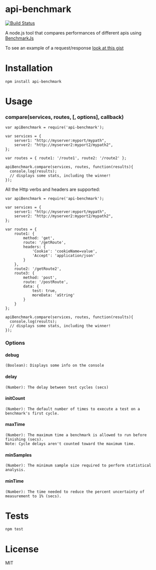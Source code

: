 api-benchmark
=============
[![Build Status](https://secure.travis-ci.org/matteofigus/api-benchmark.png?branch=master)](http://travis-ci.org/matteofigus/api-benchmark)

A node.js tool that compares performances of different apis using [BenchmarkJs](http://benchmarkjs.com/)

To see an example of a request/response [look at this gist](https://gist.github.com/matteofigus/6651234)

# Installation

	npm install api-benchmark

# Usage

### compare(services, routes, [, options], callback)

	var apiBenchmark = require('api-benchmark');
	
	var services = { 
		server1: "http://myserver:myport/mypath",
		server2: "http://myserver2:myport2/mypath2",
	};

	var routes = { route1: '/route1', route2: '/route2' };

	apiBenchmark.compare(services, routes, function(results){
      console.log(results);
      // displays some stats, including the winner!
    });

All the Http verbs and headers are supported:

	var apiBenchmark = require('api-benchmark');
	
	var services = { 
		server1: "http://myserver:myport/mypath",
		server2: "http://myserver2:myport2/mypath2",
	};

	var routes = { 
		route1: {
			method: 'get',
			route: '/getRoute',
			headers: {
		        'Cookie': 'cookieName=value',
		        'Accept': 'application/json'
			}
		},
		route2: '/getRoute2',
		route3: { 
			method: 'post', 
			route: '/postRoute', 
			data: { 
				test: true, 
				moreData: 'aString' 
			}
		}
	};

	apiBenchmark.compare(services, routes, function(results){
      console.log(results);
      // displays some stats, including the winner!
    });

### Options

#### debug
	(Boolean): Displays some info on the console

#### delay
	(Number): The delay between test cycles (secs)

#### initCount
	(Number): The default number of times to execute a test on a benchmark's first cycle.

#### maxTime
	(Number): The maximum time a benchmark is allowed to run before finishing (secs).
	Note: Cycle delays aren't counted toward the maximum time.

#### minSamples
	(Number): The minimum sample size required to perform statistical analysis.

#### minTime
	(Number): The time needed to reduce the percent uncertainty of measurement to 1% (secs).

# Tests

	npm test

# License

MIT